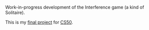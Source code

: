 Work-in-progress development of the Interference game (a kind of Solitaire).

This is my [final project](https://cs50.harvard.edu/x/2024/project/) for [CS50](https://cs50.harvard.edu/x).
